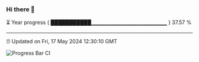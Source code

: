 ### Hi there 👋

⏳ Year progress { ███████████▁▁▁▁▁▁▁▁▁▁▁▁▁▁▁▁▁▁▁ } 37.57 %

---

⏰ Updated on Fri, 17 May 2024 12:30:10 GMT

![Progress Bar CI](https://github.com/liununu/liununu/workflows/Progress%20Bar%20CI/badge.svg)
